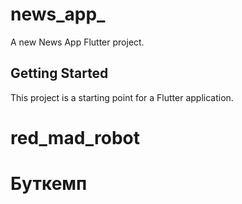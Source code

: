 # news_app_

A new News App Flutter project.

## Getting Started

This project is a starting point for a Flutter application.

# red_mad_robot

# Буткемп
